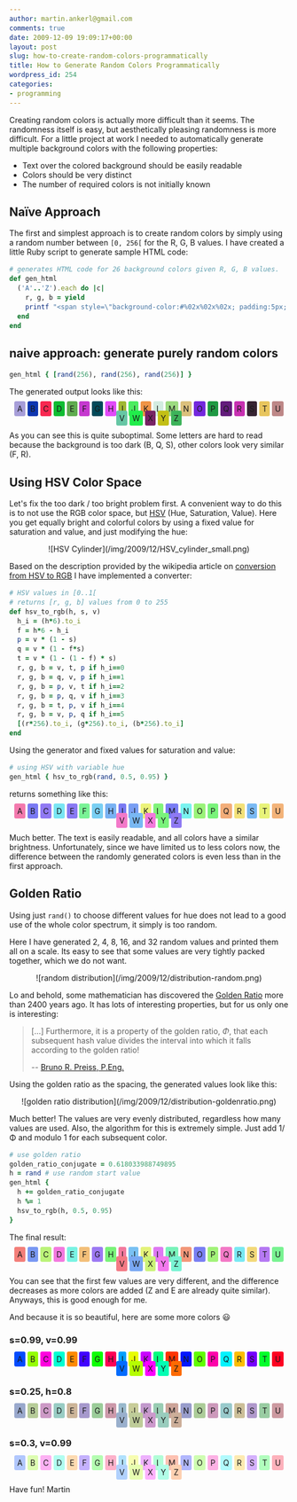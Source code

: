 ```yaml
---
author: martin.ankerl@gmail.com
comments: true
date: 2009-12-09 19:09:17+00:00
layout: post
slug: how-to-create-random-colors-programmatically
title: How to Generate Random Colors Programmatically
wordpress_id: 254
categories:
- programming
---
```


Creating random colors is actually more difficult than it seems. The randomness itself is easy, but aesthetically pleasing randomness is more difficult. For a little project at work I needed to automatically generate multiple background colors with the following properties:

* Text over the colored background should be easily readable
* Colors should be very distinct
* The number of required colors is not initially known

## Naïve Approach

The first and simplest approach is to create random colors by simply using a random number between `[0, 256[` for the R, G, B values. I have created a little Ruby script to generate sample HTML code:

```ruby
# generates HTML code for 26 background colors given R, G, B values.
def gen_html
  ('A'..'Z').each do |c|
    r, g, b = yield
    printf "<span style=\"background-color:#%02x%02x%02x; padding:5px; -moz-border-radius:3px; -webkit-border-radius:3px;\">#{c}</span> ", r, g, b
  end
end
```

## naive approach: generate purely random colors

```ruby
gen_html { [rand(256), rand(256), rand(256)] }
```

The generated output looks like this:

<p style="text-align:center;"><span style="background-color:#a69dd8; padding:5px; -moz-border-radius:3px; -webkit-border-radius:3px;">A</span> <span style="background-color:#0c35b0; padding:5px; -moz-border-radius:3px; -webkit-border-radius:3px;">B</span> <span style="background-color:#f82750; padding:5px; -moz-border-radius:3px; -webkit-border-radius:3px;">C</span> <span style="background-color:#0ebd31; padding:5px; -moz-border-radius:3px; -webkit-border-radius:3px;">D</span> <span style="background-color:#5fab4f; padding:5px; -moz-border-radius:3px; -webkit-border-radius:3px;">E</span> <span style="background-color:#c538cf; padding:5px; -moz-border-radius:3px; -webkit-border-radius:3px;">F</span> <span style="background-color:#014a59; padding:5px; -moz-border-radius:3px; -webkit-border-radius:3px;">G</span> <span style="background-color:#e14af8; padding:5px; -moz-border-radius:3px; -webkit-border-radius:3px;">H</span> <span style="background-color:#9fb730; padding:5px; -moz-border-radius:3px; -webkit-border-radius:3px;">I</span> <span style="background-color:#4bec60; padding:5px; -moz-border-radius:3px; -webkit-border-radius:3px;">J</span> <span style="background-color:#ef9345; padding:5px; -moz-border-radius:3px; -webkit-border-radius:3px;">K</span> <span style="background-color:#d2ece0; padding:5px; -moz-border-radius:3px; -webkit-border-radius:3px;">L</span> <span style="background-color:#9cda80; padding:5px; -moz-border-radius:3px; -webkit-border-radius:3px;">M</span> <span style="background-color:#dbc07c; padding:5px; -moz-border-radius:3px; -webkit-border-radius:3px;">N</span> <span style="background-color:#7328dd; padding:5px; -moz-border-radius:3px; -webkit-border-radius:3px;">O</span> <span style="background-color:#1e9942; padding:5px; -moz-border-radius:3px; -webkit-border-radius:3px;">P</span> <span style="background-color:#621b7b; padding:5px; -moz-border-radius:3px; -webkit-border-radius:3px;">Q</span> <span style="background-color:#c830b2; padding:5px; -moz-border-radius:3px; -webkit-border-radius:3px;">R</span> <span style="background-color:#362332; padding:5px; -moz-border-radius:3px; -webkit-border-radius:3px;">S</span> <span style="background-color:#e8c55d; padding:5px; -moz-border-radius:3px; -webkit-border-radius:3px;">T</span> <span style="background-color:#bd8787; padding:5px; -moz-border-radius:3px; -webkit-border-radius:3px;">U</span> <span style="background-color:#66c6a4; padding:5px; -moz-border-radius:3px; -webkit-border-radius:3px;">V</span> <span style="background-color:#21ec4b; padding:5px; -moz-border-radius:3px; -webkit-border-radius:3px;">W</span> <span style="background-color:#782364; padding:5px; -moz-border-radius:3px; -webkit-border-radius:3px;">X</span> <span style="background-color:#c3bf15; padding:5px; -moz-border-radius:3px; -webkit-border-radius:3px;">Y</span> <span style="background-color:#3db35a; padding:5px; -moz-border-radius:3px; -webkit-border-radius:3px;">Z</span>
</p>

As you can see this is quite suboptimal. Some letters are hard to read because the background is too dark (B, Q, S), other colors look very similar (F, R).

## Using HSV Color Space

Let's fix the too dark / too bright problem first. A convenient way to do this is to not use the RGB color space, but [HSV](http://en.wikipedia.org/wiki/HSL_and_HSV) (Hue, Saturation, Value). Here you get equally bright and colorful colors by using a fixed value for saturation and value, and just modifying the hue:

<center>
![HSV Cylinder](/img/2009/12/HSV_cylinder_small.png)
</center>

Based on the description provided by the wikipedia article on [conversion from HSV to RGB](http://en.wikipedia.org/wiki/HSL_and_HSV#Converting_to_RGB) I have implemented a converter:

```ruby
# HSV values in [0..1[
# returns [r, g, b] values from 0 to 255
def hsv_to_rgb(h, s, v)
  h_i = (h*6).to_i
  f = h*6 - h_i
  p = v * (1 - s)
  q = v * (1 - f*s)
  t = v * (1 - (1 - f) * s)
  r, g, b = v, t, p if h_i==0
  r, g, b = q, v, p if h_i==1
  r, g, b = p, v, t if h_i==2
  r, g, b = p, q, v if h_i==3
  r, g, b = t, p, v if h_i==4
  r, g, b = v, p, q if h_i==5
  [(r*256).to_i, (g*256).to_i, (b*256).to_i]
end
```

Using the generator and fixed values for saturation and value: 

```ruby
# using HSV with variable hue
gen_html { hsv_to_rgb(rand, 0.5, 0.95) }
```

returns something like this:

<center><span style="background-color:#f379ad; padding:5px; -moz-border-radius:3px; -webkit-border-radius:3px;">A</span> <span style="background-color:#7979f3; padding:5px; -moz-border-radius:3px; -webkit-border-radius:3px;">B</span> <span style="background-color:#9079f3; padding:5px; -moz-border-radius:3px; -webkit-border-radius:3px;">C</span> <span style="background-color:#79e5f3; padding:5px; -moz-border-radius:3px; -webkit-border-radius:3px;">D</span> <span style="background-color:#8979f3; padding:5px; -moz-border-radius:3px; -webkit-border-radius:3px;">E</span> <span style="background-color:#79f396; padding:5px; -moz-border-radius:3px; -webkit-border-radius:3px;">F</span> <span style="background-color:#79cff3; padding:5px; -moz-border-radius:3px; -webkit-border-radius:3px;">G</span> <span style="background-color:#79b1f3; padding:5px; -moz-border-radius:3px; -webkit-border-radius:3px;">H</span> <span style="background-color:#7979f3; padding:5px; -moz-border-radius:3px; -webkit-border-radius:3px;">I</span> <span style="background-color:#799ef3; padding:5px; -moz-border-radius:3px; -webkit-border-radius:3px;">J</span> <span style="background-color:#ecf379; padding:5px; -moz-border-radius:3px; -webkit-border-radius:3px;">K</span> <span style="background-color:#80f379; padding:5px; -moz-border-radius:3px; -webkit-border-radius:3px;">L</span> <span style="background-color:#797cf3; padding:5px; -moz-border-radius:3px; -webkit-border-radius:3px;">M</span> <span style="background-color:#79f3f0; padding:5px; -moz-border-radius:3px; -webkit-border-radius:3px;">N</span> <span style="background-color:#9af379; padding:5px; -moz-border-radius:3px; -webkit-border-radius:3px;">O</span> <span style="background-color:#79f37a; padding:5px; -moz-border-radius:3px; -webkit-border-radius:3px;">P</span> <span style="background-color:#f3ad79; padding:5px; -moz-border-radius:3px; -webkit-border-radius:3px;">Q</span> <span style="background-color:#f3e179; padding:5px; -moz-border-radius:3px; -webkit-border-radius:3px;">R</span> <span style="background-color:#79b9f3; padding:5px; -moz-border-radius:3px; -webkit-border-radius:3px;">S</span> <span style="background-color:#e8f379; padding:5px; -moz-border-radius:3px; -webkit-border-radius:3px;">T</span> <span style="background-color:#f3b379; padding:5px; -moz-border-radius:3px; -webkit-border-radius:3px;">U</span> <span style="background-color:#f379c9; padding:5px; -moz-border-radius:3px; -webkit-border-radius:3px;">V</span> <span style="background-color:#79b8f3; padding:5px; -moz-border-radius:3px; -webkit-border-radius:3px;">W</span> <span style="background-color:#f379dc; padding:5px; -moz-border-radius:3px; -webkit-border-radius:3px;">X</span> <span style="background-color:#79f37b; padding:5px; -moz-border-radius:3px; -webkit-border-radius:3px;">Y</span> <span style="background-color:#8e79f3; padding:5px; -moz-border-radius:3px; -webkit-border-radius:3px;">Z</span>
</center>

Much better. The text is easily readable, and all colors have a similar brightness. Unfortunately, since we have limited us to less colors now, the difference between the randomly generated colors is even less than in the first approach.


## Golden Ratio

Using just `rand()` to choose different values for hue does not lead to a good use of the whole color spectrum, it simply is too random.

Here I have generated 2, 4, 8, 16, and 32 random values and printed them all on a scale. Its easy to see that some values are very tightly packed together, which we do not want.

<center>![random distribution](/img/2009/12/distribution-random.png)</center>

Lo and behold, some mathematician has discovered the [Golden Ratio](http://en.wikipedia.org/wiki/Golden_ratio) more than 2400 years ago. It has lots of interesting properties, but for us only one is interesting:

> [...] Furthermore, it is a property of the golden ratio, <em>&Phi;</em>, that each subsequent hash value divides the interval into which it falls according to the golden ratio!
>
> -- [Bruno R. Preiss, P.Eng.](http://brpreiss.com/books/opus4/html/page214.html)

Using the golden ratio as the spacing, the generated values look like this:

<center>![golden ratio distribution](/img/2009/12/distribution-goldenratio.png)</center>

Much better! The values are very evenly distributed, regardless how many values are used. Also, the algorithm for this is extremely simple. Just add 1/&Phi; and modulo 1 for each subsequent color.

```ruby
# use golden ratio
golden_ratio_conjugate = 0.618033988749895
h = rand # use random start value
gen_html {
  h += golden_ratio_conjugate
  h %= 1
  hsv_to_rgb(h, 0.5, 0.95)
}
```

The final result:

<center><span style="background-color:#f37e79; padding:5px; -moz-border-radius:3px; -webkit-border-radius:3px;">A</span> <span style="background-color:#7998f3; padding:5px; -moz-border-radius:3px; -webkit-border-radius:3px;">B</span> <span style="background-color:#bbf379; padding:5px; -moz-border-radius:3px; -webkit-border-radius:3px;">C</span> <span style="background-color:#f379df; padding:5px; -moz-border-radius:3px; -webkit-border-radius:3px;">D</span> <span style="background-color:#79f3e3; padding:5px; -moz-border-radius:3px; -webkit-border-radius:3px;">E</span> <span style="background-color:#f3bf79; padding:5px; -moz-border-radius:3px; -webkit-border-radius:3px;">F</span> <span style="background-color:#9c79f3; padding:5px; -moz-border-radius:3px; -webkit-border-radius:3px;">G</span> <span style="background-color:#7af379; padding:5px; -moz-border-radius:3px; -webkit-border-radius:3px;">H</span> <span style="background-color:#f3799d; padding:5px; -moz-border-radius:3px; -webkit-border-radius:3px;">I</span> <span style="background-color:#79c1f3; padding:5px; -moz-border-radius:3px; -webkit-border-radius:3px;">J</span> <span style="background-color:#e4f379; padding:5px; -moz-border-radius:3px; -webkit-border-radius:3px;">K</span> <span style="background-color:#de79f3; padding:5px; -moz-border-radius:3px; -webkit-border-radius:3px;">L</span> <span style="background-color:#79f3ba; padding:5px; -moz-border-radius:3px; -webkit-border-radius:3px;">M</span> <span style="background-color:#f39779; padding:5px; -moz-border-radius:3px; -webkit-border-radius:3px;">N</span> <span style="background-color:#797ff3; padding:5px; -moz-border-radius:3px; -webkit-border-radius:3px;">O</span> <span style="background-color:#a2f379; padding:5px; -moz-border-radius:3px; -webkit-border-radius:3px;">P</span> <span style="background-color:#f379c6; padding:5px; -moz-border-radius:3px; -webkit-border-radius:3px;">Q</span> <span style="background-color:#79e9f3; padding:5px; -moz-border-radius:3px; -webkit-border-radius:3px;">R</span> <span style="background-color:#f3d979; padding:5px; -moz-border-radius:3px; -webkit-border-radius:3px;">S</span> <span style="background-color:#b579f3; padding:5px; -moz-border-radius:3px; -webkit-border-radius:3px;">T</span> <span style="background-color:#79f392; padding:5px; -moz-border-radius:3px; -webkit-border-radius:3px;">U</span> <span style="background-color:#f37984; padding:5px; -moz-border-radius:3px; -webkit-border-radius:3px;">V</span> <span style="background-color:#79a8f3; padding:5px; -moz-border-radius:3px; -webkit-border-radius:3px;">W</span> <span style="background-color:#cbf379; padding:5px; -moz-border-radius:3px; -webkit-border-radius:3px;">X</span> <span style="background-color:#f379ee; padding:5px; -moz-border-radius:3px; -webkit-border-radius:3px;">Y</span> <span style="background-color:#79f3d3; padding:5px; -moz-border-radius:3px; -webkit-border-radius:3px;">Z</span></center>

You can see that the first few values are very different, and the difference decreases as more colors are added (Z and E are already quite similar). Anyways, this is good enough for me.

And because it is so beautiful, here are some more colors :smiley:

### s=0.99, v=0.99

<center><span style="background-color:#024bfd; padding:5px; -moz-border-radius:3px; -webkit-border-radius:3px;">A</span> <span style="background-color:#94fd02; padding:5px; -moz-border-radius:3px; -webkit-border-radius:3px;">B</span> <span style="background-color:#fd02de; padding:5px; -moz-border-radius:3px; -webkit-border-radius:3px;">C</span> <span style="background-color:#02fdd3; padding:5px; -moz-border-radius:3px; -webkit-border-radius:3px;">D</span> <span style="background-color:#fd8a02; padding:5px; -moz-border-radius:3px; -webkit-border-radius:3px;">E</span> <span style="background-color:#4102fd; padding:5px; -moz-border-radius:3px; -webkit-border-radius:3px;">F</span> <span style="background-color:#0dfd02; padding:5px; -moz-border-radius:3px; -webkit-border-radius:3px;">G</span> <span style="background-color:#fd0256; padding:5px; -moz-border-radius:3px; -webkit-border-radius:3px;">H</span> <span style="background-color:#029ffd; padding:5px; -moz-border-radius:3px; -webkit-border-radius:3px;">I</span> <span style="background-color:#e8fd02; padding:5px; -moz-border-radius:3px; -webkit-border-radius:3px;">J</span> <span style="background-color:#c802fd; padding:5px; -moz-border-radius:3px; -webkit-border-radius:3px;">K</span> <span style="background-color:#02fd7f; padding:5px; -moz-border-radius:3px; -webkit-border-radius:3px;">L</span> <span style="background-color:#fd3602; padding:5px; -moz-border-radius:3px; -webkit-border-radius:3px;">M</span> <span style="background-color:#0217fd; padding:5px; -moz-border-radius:3px; -webkit-border-radius:3px;">N</span> <span style="background-color:#61fd02; padding:5px; -moz-border-radius:3px; -webkit-border-radius:3px;">O</span> <span style="background-color:#fd02aa; padding:5px; -moz-border-radius:3px; -webkit-border-radius:3px;">P</span> <span style="background-color:#02f3fd; padding:5px; -moz-border-radius:3px; -webkit-border-radius:3px;">Q</span> <span style="background-color:#fdbe02; padding:5px; -moz-border-radius:3px; -webkit-border-radius:3px;">R</span> <span style="background-color:#7402fd; padding:5px; -moz-border-radius:3px; -webkit-border-radius:3px;">S</span> <span style="background-color:#02fd2b; padding:5px; -moz-border-radius:3px; -webkit-border-radius:3px;">T</span> <span style="background-color:#fd0222; padding:5px; -moz-border-radius:3px; -webkit-border-radius:3px;">U</span> <span style="background-color:#026bfd; padding:5px; -moz-border-radius:3px; -webkit-border-radius:3px;">V</span> <span style="background-color:#b5fd02; padding:5px; -moz-border-radius:3px; -webkit-border-radius:3px;">W</span> <span style="background-color:#fc02fd; padding:5px; -moz-border-radius:3px; -webkit-border-radius:3px;">X</span> <span style="background-color:#02fdb3; padding:5px; -moz-border-radius:3px; -webkit-border-radius:3px;">Y</span> <span style="background-color:#fd6a02; padding:5px; -moz-border-radius:3px; -webkit-border-radius:3px;">Z</span>
</center>


### s=0.25, h=0.8

<center><span style="background-color:#99a8cc; padding:5px; -moz-border-radius:3px; -webkit-border-radius:3px;">A</span> <span style="background-color:#b7cc99; padding:5px; -moz-border-radius:3px; -webkit-border-radius:3px;">B</span> <span style="background-color:#cc99c6; padding:5px; -moz-border-radius:3px; -webkit-border-radius:3px;">C</span> <span style="background-color:#99ccc4; padding:5px; -moz-border-radius:3px; -webkit-border-radius:3px;">D</span> <span style="background-color:#ccb599; padding:5px; -moz-border-radius:3px; -webkit-border-radius:3px;">E</span> <span style="background-color:#a699cc; padding:5px; -moz-border-radius:3px; -webkit-border-radius:3px;">F</span> <span style="background-color:#9bcc99; padding:5px; -moz-border-radius:3px; -webkit-border-radius:3px;">G</span> <span style="background-color:#cc99aa; padding:5px; -moz-border-radius:3px; -webkit-border-radius:3px;">H</span> <span style="background-color:#99b9cc; padding:5px; -moz-border-radius:3px; -webkit-border-radius:3px;">I</span> <span style="background-color:#c8cc99; padding:5px; -moz-border-radius:3px; -webkit-border-radius:3px;">J</span> <span style="background-color:#c299cc; padding:5px; -moz-border-radius:3px; -webkit-border-radius:3px;">K</span> <span style="background-color:#99ccb3; padding:5px; -moz-border-radius:3px; -webkit-border-radius:3px;">L</span> <span style="background-color:#cca499; padding:5px; -moz-border-radius:3px; -webkit-border-radius:3px;">M</span> <span style="background-color:#999dcc; padding:5px; -moz-border-radius:3px; -webkit-border-radius:3px;">N</span> <span style="background-color:#accc99; padding:5px; -moz-border-radius:3px; -webkit-border-radius:3px;">O</span> <span style="background-color:#cc99bb; padding:5px; -moz-border-radius:3px; -webkit-border-radius:3px;">P</span> <span style="background-color:#99cacc; padding:5px; -moz-border-radius:3px; -webkit-border-radius:3px;">Q</span> <span style="background-color:#ccbf99; padding:5px; -moz-border-radius:3px; -webkit-border-radius:3px;">R</span> <span style="background-color:#b099cc; padding:5px; -moz-border-radius:3px; -webkit-border-radius:3px;">S</span> <span style="background-color:#99cca2; padding:5px; -moz-border-radius:3px; -webkit-border-radius:3px;">T</span> <span style="background-color:#cc99a0; padding:5px; -moz-border-radius:3px; -webkit-border-radius:3px;">U</span> <span style="background-color:#99afcc; padding:5px; -moz-border-radius:3px; -webkit-border-radius:3px;">V</span> <span style="background-color:#becc99; padding:5px; -moz-border-radius:3px; -webkit-border-radius:3px;">W</span> <span style="background-color:#cc99cc; padding:5px; -moz-border-radius:3px; -webkit-border-radius:3px;">X</span> <span style="background-color:#99ccbd; padding:5px; -moz-border-radius:3px; -webkit-border-radius:3px;">Y</span> <span style="background-color:#ccae99; padding:5px; -moz-border-radius:3px; -webkit-border-radius:3px;">Z</span></center>


### s=0.3, v=0.99

<center><span style="background-color:#b1c7fd; padding:5px; -moz-border-radius:3px; -webkit-border-radius:3px;">A</span> <span style="background-color:#ddfdb1; padding:5px; -moz-border-radius:3px; -webkit-border-radius:3px;">B</span> <span style="background-color:#fdb1f3; padding:5px; -moz-border-radius:3px; -webkit-border-radius:3px;">C</span> <span style="background-color:#b1fdf0; padding:5px; -moz-border-radius:3px; -webkit-border-radius:3px;">D</span> <span style="background-color:#fddab1; padding:5px; -moz-border-radius:3px; -webkit-border-radius:3px;">E</span> <span style="background-color:#c4b1fd; padding:5px; -moz-border-radius:3px; -webkit-border-radius:3px;">F</span> <span style="background-color:#b4fdb1; padding:5px; -moz-border-radius:3px; -webkit-border-radius:3px;">G</span> <span style="background-color:#fdb1ca; padding:5px; -moz-border-radius:3px; -webkit-border-radius:3px;">H</span> <span style="background-color:#b1e1fd; padding:5px; -moz-border-radius:3px; -webkit-border-radius:3px;">I</span> <span style="background-color:#f7fdb1; padding:5px; -moz-border-radius:3px; -webkit-border-radius:3px;">J</span> <span style="background-color:#edb1fd; padding:5px; -moz-border-radius:3px; -webkit-border-radius:3px;">K</span> <span style="background-color:#b1fdd7; padding:5px; -moz-border-radius:3px; -webkit-border-radius:3px;">L</span> <span style="background-color:#fdc1b1; padding:5px; -moz-border-radius:3px; -webkit-border-radius:3px;">M</span> <span style="background-color:#b1b7fd; padding:5px; -moz-border-radius:3px; -webkit-border-radius:3px;">N</span> <span style="background-color:#cefdb1; padding:5px; -moz-border-radius:3px; -webkit-border-radius:3px;">O</span> <span style="background-color:#fdb1e4; padding:5px; -moz-border-radius:3px; -webkit-border-radius:3px;">P</span> <span style="background-color:#b1fafd; padding:5px; -moz-border-radius:3px; -webkit-border-radius:3px;">Q</span> <span style="background-color:#fdeab1; padding:5px; -moz-border-radius:3px; -webkit-border-radius:3px;">R</span> <span style="background-color:#d4b1fd; padding:5px; -moz-border-radius:3px; -webkit-border-radius:3px;">S</span> <span style="background-color:#b1fdbd; padding:5px; -moz-border-radius:3px; -webkit-border-radius:3px;">T</span> <span style="background-color:#fdb1bb; padding:5px; -moz-border-radius:3px; -webkit-border-radius:3px;">U</span> <span style="background-color:#b1d1fd; padding:5px; -moz-border-radius:3px; -webkit-border-radius:3px;">V</span> <span style="background-color:#e7fdb1; padding:5px; -moz-border-radius:3px; -webkit-border-radius:3px;">W</span> <span style="background-color:#fdb1fd; padding:5px; -moz-border-radius:3px; -webkit-border-radius:3px;">X</span> <span style="background-color:#b1fde7; padding:5px; -moz-border-radius:3px; -webkit-border-radius:3px;">Y</span> <span style="background-color:#fdd0b1; padding:5px; -moz-border-radius:3px; -webkit-border-radius:3px;">Z</span></center>

Have fun!
Martin
